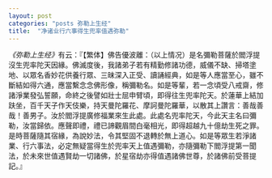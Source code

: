 ```yaml
---
layout: post
categories: "posts 弥勒上生经"
title:  "净诸业行六事得生兜率值遇弥勒"
---
```

<cite>《弥勒上生经》</cite>有云：『【繁体】佛告優波離：（以上情况）是名彌勒菩薩於閻浮提沒生兜率陀天因緣。佛滅度後，我諸弟子若有精勤修諸功德，威儀不缺、掃塔塗地、以眾名香妙花供養行眾、三昧深入正受、讀誦經典，如是等人應當至心，雖不斷結如得六通，應當繫念念佛形像，稱彌勒名。如是等輩，若一念頃受八戒齋，修諸淨業發弘誓願，命終之後譬如壯士屈申臂頃，即得往生兜率陀天。於蓮華上結加趺坐，百千天子作天伎樂，持天曼陀羅花、摩訶曼陀羅華，以散其上讚言：善哉善哉！善男子。汝於閻浮提廣修福業來生此處。此處名兜率陀天，今此天主名曰彌勒，汝當歸依。應聲即禮，禮已諦觀眉間白毫相光，即得超越九十億劫生死之罪。是時菩薩隨其宿緣，為說妙法，令其堅固不退轉於無上道心。如是等眾生若淨諸業、行六事法，必定無疑當得生於兜率天上值遇彌勒，亦隨彌勒下閻浮提第一聞法，於未來世值遇賢劫一切諸佛，於星宿劫亦得值遇諸佛世尊，於諸佛前受菩提記。』

